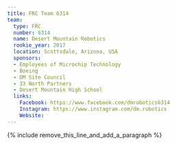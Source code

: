 ```yaml
---
title: FRC Team 6314
team:
  type: FRC
  number: 6314
  name: Desert Mountain Robotics
  rookie_year: 2017
  location: Scottsdale, Arizona, USA
  sponsors:
  - Employees of Microchip Technology
  - Boeing
  - DM Site Council
  - 33 North Partners
  - Desert Mountain High School
  links:
    Facebook: https://www.facebook.com/dmrobotics6314
    Instagram: https://www.instagram.com/dm.robotics
    Website:
---
```


{% include remove_this_line_and_add_a_paragraph %}